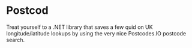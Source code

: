# Postcod
Treat yourself to a .NET library that saves a few quid on UK longitude/latitude lookups by using the very nice Postcodes.IO postcode search.
